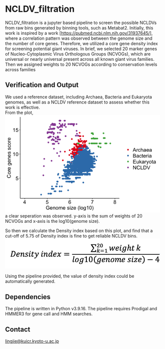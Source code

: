 # NCLDV_filtration
NCLDV_filtration is a jupyter based pipeline to screen the possible NCLDVs from raw bins generated by binning tools, such as Metabat2.
Initially, this work is inspired by a work [https://pubmed.ncbi.nlm.nih.gov/31937645/], where a correlation pattern was observed between the genome size and the number of core genes.
Therefore, we utilized a core gene density index for screening potential giant viruses. In brief, we selected 20 marker genes of Nucleo-Cytoplasmic Virus Orthologous Groups (NCVOGs), which are universal or nearly universal present across all known giant virus families. Then we assigned weights to 20 NCVOGs according to conservation levels across families

## Verification and Output
We used a reference dataset, including Archaea, Bacteria and Eukaryota genomes, as well as a NCLDV reference dataset to assess whether this work is effective.  
From the plot,
![Varification](./images/score_genome_dot.tiff)  
a clear seperation was observed. y-axis is the sum of weights of 20 NCVOGs and x-axis is the log10(genome size).

So then we calculate the Density index based on this plot, and find that a cut-off of 5.75 of Density index is fine to get reliable NCLDV bins.
![equation](./images/equation.png)  

Using the pipeline provided, the value of density index could be automatically generated.

## Dependencies
The pipeline is written in Python v3.9.16.
The pipeline requires Prodigal and HMMER3 for gene call and HMM searches.

## Contact
lingjie@kuicr.kyoto-u.ac.jp

